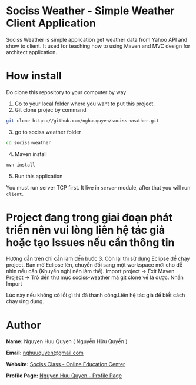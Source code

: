 # Sociss Weather - Simple Weather Client Application

Sociss Weather is simple application get weather data from Yahoo API and show to client. It used for teaching how to using Maven and MVC design for architect application.

# How install 

Do clone this repository to your computer by way

1. Go to your local folder where you want to put this project.
2. Git clone projec by command 

```sh
git clone https://github.com/nghuuquyen/sociss-weather.git
```

3. go to sociss weather folder

```sh
cd sociss-weather
```

4. Maven install 

```sh
mvn install
```

5. Run this application

You must run server TCP first. It live in `server` module, after that you will run `client`.

# Project đang trong giai đoạn phát triển nên vui lòng liên hệ tác giả hoặc tạo Issues nếu cần thông tin

Hướng dẫn trên chỉ cần làm đến bước 3. Còn lại thì sử dụng Eclipse để chạy project. Bạn mở Eclipse lên, chuyển đổi sang một workspace mới cho dễ nhìn nếu cần (Khuyến nghị nên làm thế). Import project -> Exit Maven Project -> Trỏ đến thư mục sociss-weather mà git clone về là được. Nhấn Import

Lúc này nếu không có lỗi gì thì đã thành công.Liên hệ tác giả để biết cách chạy ứng dụng.

# Author

**Name:** Nguyen Huu Quyen ( Nguyễn Hữu Quyền )

**Email:** nghuuquyen@gmail.com

**Website:** [Sociss Class - Online Education Center](https://sociss.edu.vn/)

**Profile Page:** [Nguyen Huu Quyen - Profile Page ](https://sociss.edu.vn/users/nghuuquyen)
